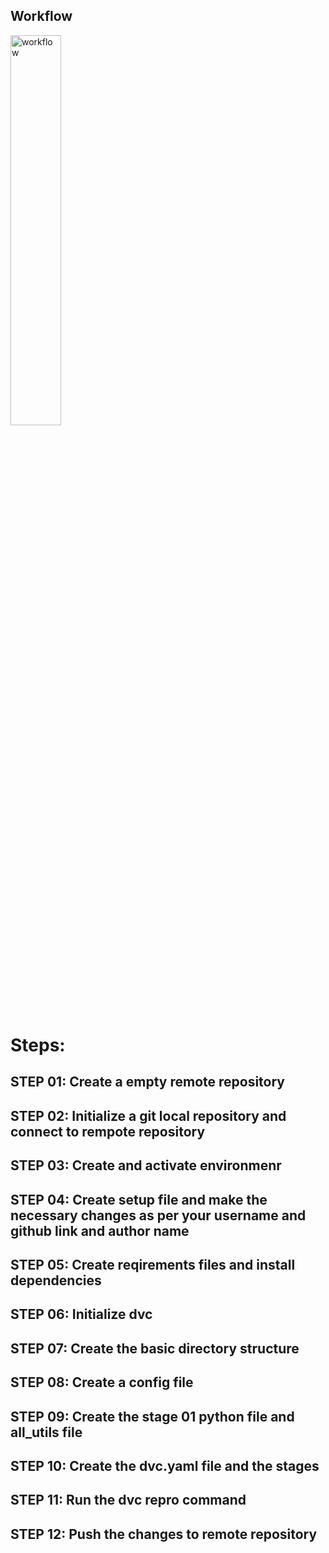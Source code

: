 ## Workflow
<img src="https://github.com/chandrareddytiyyagura/dvc-ml-usecase/blob/main/others/images/simple-workflow.png" alt="workflow" widht="70%" height="40%">

# Steps:

## STEP 01: Create a empty remote repository

## STEP 02: Initialize a git local repository and connect to rempote repository

## STEP 03: Create and activate environmenr

## STEP 04: Create setup file and make the necessary changes as per your username and github link and author name

## STEP 05: Create reqirements files and install dependencies

## STEP 06: Initialize dvc

## STEP 07: Create the basic directory structure

## STEP 08: Create a config file

## STEP 09: Create the stage 01 python file and all_utils file

## STEP 10: Create the dvc.yaml file and the stages

## STEP 11: Run the dvc repro command

## STEP 12: Push the changes to remote repository
